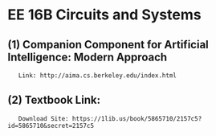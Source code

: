 # EE 16B Circuits and Systems 
## (1) Companion Component for Artificial Intelligence: Modern Approach
       Link: http://aima.cs.berkeley.edu/index.html
## (2) Textbook Link: 
       Download Site: https://1lib.us/book/5865710/2157c5?id=5865710&secret=2157c5
